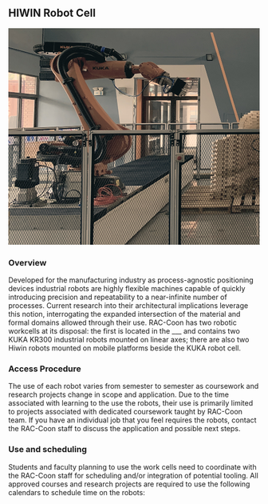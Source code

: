 ## HIWIN Robot Cell
![KUKA Robot Cell](/assets/img/hardware/kuka_kr300_west.jpg)
### Overview
Developed for the manufacturing industry as process-agnostic positioning devices industrial robots are highly flexible machines capable of quickly introducing precision and repeatability to a near-infinite number of processes. Current research into their architectural implications leverage this notion, interrogating the expanded intersection of the material and formal domains allowed through their use. RAC-Coon has two robotic workcells at its disposal: the first is located in the ___ and contains two KUKA KR300 industrial robots mounted on linear axes; there are also two Hiwin robots mounted on mobile platforms beside the KUKA robot cell.

### Access Procedure
The use of each robot varies from semester to semester as coursework and research projects change in scope and application. Due to the time associated with learning to the use the robots, their use is primarily limited to projects associated with dedicated coursework taught by RAC-Coon team. If you have an individual job that you feel requires the robots, contact the RAC-Coon staff to discuss the application and possible next steps.

### Use and scheduling
Students and faculty planning to use the work cells need to coordinate with the RAC-Coon staff for scheduling and/or integration of potential tooling. All approved courses and research projects are required to use the following calendars to schedule time on the robots: